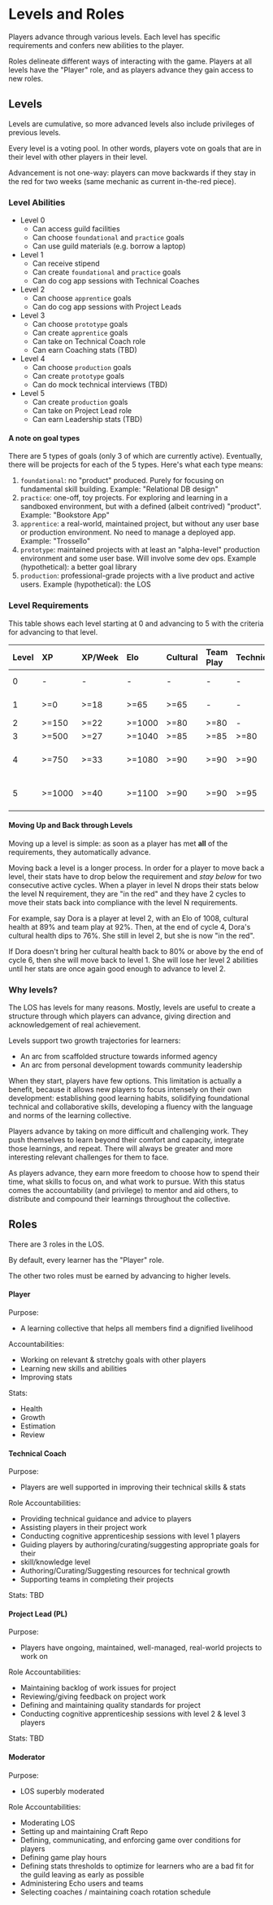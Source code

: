 # Levels and Roles

Players advance through various levels. Each level has specific requirements and confers new abilities to the player.

Roles delineate different ways of interacting with the game. Players at all levels have the "Player" role, and as players advance they gain access to new roles.

## Levels

Levels are cumulative, so more advanced levels also include privileges of previous levels.

Every level is a voting pool. In other words, players vote on goals that are in their level with other players in their level.

Advancement is not one-way: players can move backwards if they stay in the red for two weeks (same mechanic as current in-the-red piece).

### Level Abilities

- Level 0
  - Can access guild facilities
  - Can choose `foundational` and `practice` goals
  - Can use guild materials (e.g. borrow a laptop)
- Level 1
  - Can receive stipend
  - Can create `foundational` and `practice` goals
  - Can do cog app sessions with Technical Coaches
- Level 2
  - Can choose `apprentice` goals
  - Can do cog app sessions with Project Leads
- Level 3
  - Can choose `prototype` goals
  - Can create `apprentice` goals
  - Can take on Technical Coach role
  - Can earn Coaching stats (TBD)
- Level 4
  - Can choose `production` goals
  - Can create `prototype` goals
  - Can do mock technical interviews (TBD)
- Level 5
  - Can create `production` goals
  - Can take on Project Lead role
  - Can earn Leadership stats (TBD)

#### A note on goal types

There are 5 types of goals (only 3 of which are currently active). Eventually, there will be projects for each of the 5 types. Here's what each type means:

1. `foundational`: no "product" produced. Purely for focusing on fundamental skill building. Example: "Relational DB design"
1. `practice`: one-off, toy projects. For exploring and learning in a sandboxed environment, but with a defined (albeit contrived) "product". Example: "Bookstore App"
1. `apprentice`: a real-world, maintained project, but without any user base or production environment. No need to manage a deployed app. Example: "Trossello"
1. `prototype`: maintained projects with at least an "alpha-level" production environment and some user base. Will involve some dev ops. Example (hypothetical): a better goal library
1. `production`: professional-grade projects with a live product and active users. Example (hypothetical): the LOS

### Level Requirements

This table shows each level starting at 0 and advancing to 5 with the criteria for advancing to that level.

| Level | XP     | XP/Week | Elo    | Cultural | Team Play | Technical | Bias        | Reviews | Other              |
|:------|:-------|:--------|:-------|:---------|:----------|:----------|:------------|:--------|:-------------------|
| 0     | -      | -       | -      | -        | -         | -         | -           | -       | enrolled in LG     |
| 1     | >=0    | >=18    | >=65   | >=65     | -         | -         | -8<=bias<=8 | -       | joined a cohort    |
| 2     | >=150  | >=22    | >=1000 | >=80     | >=80      | -         | -           | >=20    | -                  |
| 3     | >=500  | >=27    | >=1040 | >=85     | >=85      | >=80      | -           | >=60    | -                  |
| 4     | >=750  | >=33    | >=1080 | >=90     | >=90      | >=90      | -           | >=90    | ? coach stat (TBD) |
| 5     | >=1000 | >=40    | >=1100 | >=90     | >=90      | >=95      | -           | >=120   | ? coach stat (TBD) |

#### Moving Up and Back through Levels

Moving up a level is simple: as soon as a player has met **all** of the requirements, they automatically advance.

Moving back a level is a longer process. In order for a player to move back a level, their stats have to drop below the requirement and _stay below_ for two consecutive active cycles. When a player in level N drops their stats below the level N requirement, they are "in the red" and they have 2 cycles to move their stats back into compliance with the level N requirements.

For example, say Dora is a player at level 2, with an Elo of 1008, cultural health at 89% and team play at 92%. Then, at the end of cycle 4, Dora's cultural health dips to 76%. She still in level 2, but she is now "in the red".

If Dora doesn't bring her cultural health back to 80% or above by the end of cycle 6, then she will move back to level 1. She will lose her level 2 abilities until her stats are once again good enough to advance to level 2.

### Why levels?

The LOS has levels for many reasons. Mostly, levels are useful to create a structure through which players can advance, giving direction and acknowledgement of real achievement.

Levels support two growth trajectories for learners:

- An arc from scaffolded structure towards informed agency
- An arc from personal development towards community leadership

When they start, players have few options. This limitation is actually a benefit, because it allows new players to focus intensely on their own development: establishing good learning habits, solidifying foundational technical and collaborative skills, developing a fluency with the language and norms of the learning collective.

Players advance by taking on more difficult and challenging work. They push themselves to learn beyond their comfort and capacity, integrate those learnings, and repeat. There will always be greater and more interesting relevant challenges for them to face.

As players advance, they earn more freedom to choose how to spend their time, what skills to focus on, and what work to pursue. With this status comes the accountability (and privilege) to mentor and aid others, to distribute and compound their learnings throughout the collective.

## Roles

There are 3 roles in the LOS.

By default, every learner has the "Player" role.

The other two roles must be earned by advancing to higher levels.

#### Player

Purpose:
- A learning collective that helps all members find a dignified livelihood

Accountabilities:

- Working on relevant & stretchy goals with other players
- Learning new skills and abilities
- Improving stats

Stats:
- Health
- Growth
- Estimation
- Review

#### Technical Coach

Purpose:
- Players are well supported in improving their technical skills & stats

Role Accountabilities:
- Providing technical guidance and advice to players
- Assisting players in their project work
- Conducting cognitive apprenticeship sessions with level 1 players
- Guiding players by authoring/curating/suggesting appropriate goals for their
- skill/knowledge level
- Authoring/Curating/Suggesting resources for technical growth
- Supporting teams in completing their projects

Stats: TBD

#### Project Lead (PL)

Purpose:
- Players have ongoing, maintained, well-managed, real-world projects to work on

Role Accountabilities:
- Maintaining backlog of work issues for project
- Reviewing/giving feedback on project work
- Defining and maintaining quality standards for project
- Conducting cognitive apprenticeship sessions with level 2 & level 3 players

Stats: TBD

#### Moderator

Purpose:
- LOS superbly moderated

Role Accountabilities:
- Moderating LOS
- Setting up and maintaining Craft Repo
- Defining, communicating, and enforcing game over conditions for players
- Defining game play hours
- Defining stats thresholds to optimize for learners who are a bad fit for the guild leaving as early as possible
- Administering Echo users and teams
- Selecting coaches / maintaining coach rotation schedule
